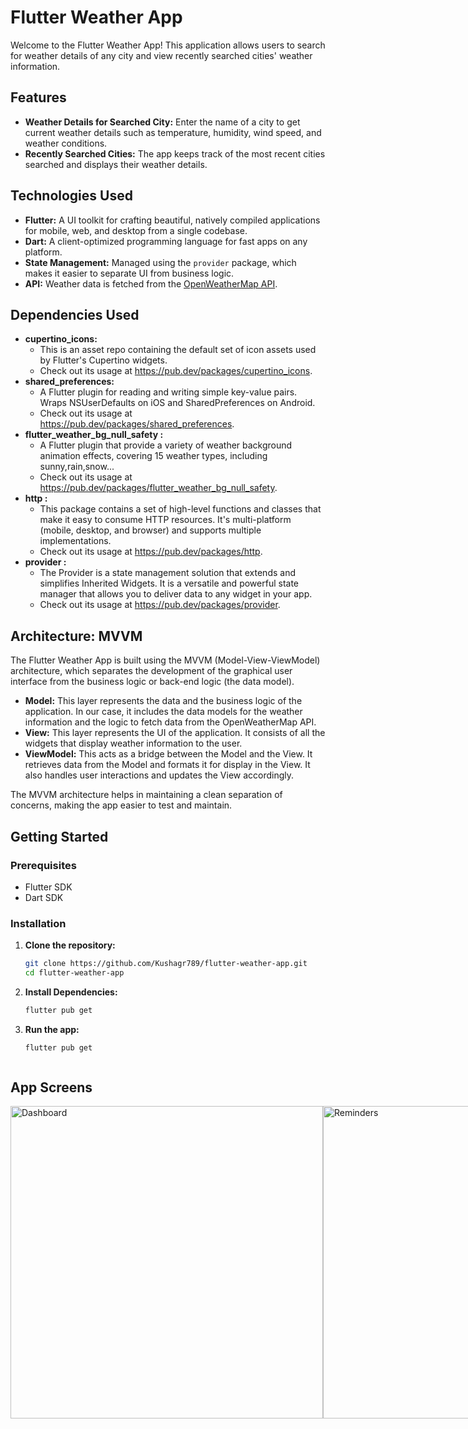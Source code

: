 # Flutter Weather App

Welcome to the Flutter Weather App! This application allows users to search for weather details of any city and view recently searched cities' weather information.

## Features

- **Weather Details for Searched City:** Enter the name of a city to get current weather details such as temperature, humidity, wind speed, and weather conditions.
- **Recently Searched Cities:** The app keeps track of the most recent cities searched and displays their weather details.

## Technologies Used

- **Flutter:** A UI toolkit for crafting beautiful, natively compiled applications for mobile, web, and desktop from a single codebase.
- **Dart:** A client-optimized programming language for fast apps on any platform.
- **State Management:** Managed using the `provider` package, which makes it easier to separate UI from business logic.
- **API:** Weather data is fetched from the [OpenWeatherMap API](https://openweathermap.org/api).

## Dependencies Used
- **cupertino_icons:**
    - This is an asset repo containing the default set of icon assets used by Flutter's Cupertino widgets.
    - Check out its usage at https://pub.dev/packages/cupertino_icons.
- **shared_preferences:**
    - A Flutter plugin for reading and writing simple key-value pairs. Wraps NSUserDefaults on iOS and SharedPreferences on Android.
    - Check out its usage at https://pub.dev/packages/shared_preferences.
- **flutter_weather_bg_null_safety :**
    - A Flutter plugin that provide a variety of weather background animation effects, covering 15 weather types, including sunny,rain,snow...
    - Check out its usage at https://pub.dev/packages/flutter_weather_bg_null_safety.
- **http :**
    - This package contains a set of high-level functions and classes that make it easy to consume HTTP resources. It's multi-platform (mobile, desktop, and browser) and supports multiple implementations.
    - Check out its usage at https://pub.dev/packages/http.
- **provider :**
    - The Provider is a state management solution that extends and simplifies Inherited Widgets. It is a versatile and powerful state manager that allows you to deliver data to any widget in your app.
    - Check out its usage at https://pub.dev/packages/provider.


## Architecture: MVVM

The Flutter Weather App is built using the MVVM (Model-View-ViewModel) architecture, which separates the development of the graphical user interface from the business logic or back-end logic (the data model).

- **Model:** This layer represents the data and the business logic of the application. In our case, it includes the data models for the weather information and the logic to fetch data from the OpenWeatherMap API.
- **View:** This layer represents the UI of the application. It consists of all the widgets that display weather information to the user.
- **ViewModel:** This acts as a bridge between the Model and the View. It retrieves data from the Model and formats it for display in the View. It also handles user interactions and updates the View accordingly.

The MVVM architecture helps in maintaining a clean separation of concerns, making the app easier to test and maintain.

## Getting Started

### Prerequisites

- Flutter SDK
- Dart SDK

### Installation

1. **Clone the repository:**
   ```bash
   git clone https://github.com/Kushagr789/flutter-weather-app.git
   cd flutter-weather-app
2. **Install Dependencies:**
   ```bash
   flutter pub get
3. **Run the app:**
   ```bash
   flutter pub get



## App Screens
  <div style="display: flex; justify-content: space-between;">
    <img src="images/B.jpg" alt="Dashboard" width="500" />
    <img src="images/A.jpg" alt="Reminders" width="500" />
  </div>
